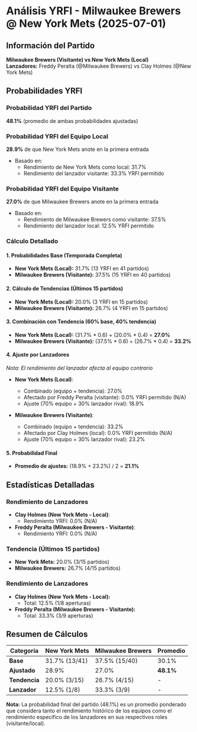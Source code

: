 # Análisis YRFI - Milwaukee Brewers @ New York Mets (2025-07-01)

## Información del Partido
**Milwaukee Brewers (Visitante) vs New York Mets (Local)**  
**Lanzadores:** Freddy Peralta (@Milwaukee Brewers) vs Clay Holmes (@New York Mets)

## Probabilidades YRFI

### Probabilidad YRFI del Partido
**48.1%** (promedio de ambas probabilidades ajustadas)

### Probabilidad YRFI del Equipo Local
**28.9%** de que New York Mets anote en la primera entrada
- Basado en:
  - Rendimiento de New York Mets como local: 31.7%
  - Rendimiento del lanzador visitante: 33.3% YRFI permitido

### Probabilidad YRFI del Equipo Visitante
**27.0%** de que Milwaukee Brewers anote en la primera entrada
- Basado en:
  - Rendimiento de Milwaukee Brewers como visitante: 37.5%
  - Rendimiento del lanzador local: 12.5% YRFI permitido

### Cálculo Detallado

#### 1. Probabilidades Base (Temporada Completa)
- **New York Mets (Local):** 31.7% (13 YRFI en 41 partidos)
- **Milwaukee Brewers (Visitante):** 37.5% (15 YRFI en 40 partidos)

#### 2. Cálculo de Tendencias (Últimos 15 partidos)
- **New York Mets (Local):** 20.0% (3 YRFI en 15 partidos)
- **Milwaukee Brewers (Visitante):** 26.7% (4 YRFI en 15 partidos)

#### 3. Combinación con Tendencia (60% base, 40% tendencia)
- **New York Mets (Local):** (31.7% * 0.6) + (20.0% * 0.4) = **27.0%**
- **Milwaukee Brewers (Visitante):** (37.5% * 0.6) + (26.7% * 0.4) = **33.2%**

#### 4. Ajuste por Lanzadores
*Nota: El rendimiento del lanzador afecta al equipo contrario*

- **New York Mets (Local)**:
  - Combinado (equipo + tendencia): 27.0%
  - Afectado por Freddy Peralta (visitante): 0.0% YRFI permitido (N/A)
  - Ajuste (70% equipo + 30% lanzador rival): 18.9%

- **Milwaukee Brewers (Visitante)**:
  - Combinado (equipo + tendencia): 33.2%
  - Afectado por Clay Holmes (local): 0.0% YRFI permitido (N/A)
  - Ajuste (70% equipo + 30% lanzador rival): 23.2%

#### 5. Probabilidad Final
- **Promedio de ajustes:** (18.9% + 23.2%) / 2 = **21.1%**

## Estadísticas Detalladas


### Rendimiento de Lanzadores
- **Clay Holmes (New York Mets - Local)**:
  - Rendimiento YRFI: 0.0% (N/A)
- **Freddy Peralta (Milwaukee Brewers - Visitante)**:
  - Rendimiento YRFI: 0.0% (N/A)
### Tendencia (Últimos 15 partidos)
- **New York Mets:** 20.0% (3/15 partidos)
- **Milwaukee Brewers:** 26.7% (4/15 partidos)

### Rendimiento de Lanzadores
- **Clay Holmes (New York Mets - Local):**
  - Total: 12.5% (1/8 aperturas)
- **Freddy Peralta (Milwaukee Brewers - Visitante):**
  - Total: 33.3% (3/9 aperturas)

## Resumen de Cálculos
| Categoría | New York Mets        | Milwaukee Brewers    | Promedio |
|-----------|----------------------|----------------------|----------|
| **Base** | 31.7% (13/41) | 37.5% (15/40) | 30.1% |
| **Ajustado** | 28.9% | 27.0% | **48.1%** |
| **Tendencia** | 20.0% (3/15) | 26.7% (4/15) | - |
| **Lanzador** | 12.5% (1/8) | 33.3% (3/9) | - |

**Nota:** La probabilidad final del partido (48.1%) es un promedio ponderado que considera tanto el rendimiento histórico de los equipos como el rendimiento específico de los lanzadores en sus respectivos roles (visitante/local).